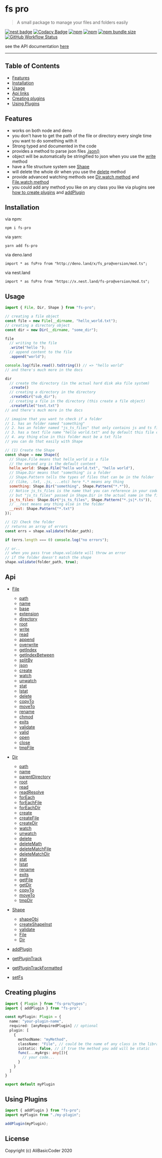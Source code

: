 # fs pro

<!-- ![fs pro logo](https://github.com/AliBasicCoder/fs-pro/blob/master/fsProNewLogo.svg?raw=true) -->

> A small package to manage your files and folders easily

[![nest badge](https://nest.land/badge-large.svg)](https://nest.land/package/fs-pro)
[![Codacy Badge](https://api.codacy.com/project/badge/Grade/10435d4146374b0c834b6b1afe60d0b3)](https://app.codacy.com/manual/AliBasicCoder/fs-pro?utm_source=github.com&utm_medium=referral&utm_content=AliBasicCoder/fs-pro&utm_campaign=Badge_Grade_Dashboard)
[![npm](https://img.shields.io/npm/v/fs-pro)](https://npmjs.com/package/fs-pro)
[![npm](https://img.shields.io/npm/dm/fs-pro)](https://npmjs.com/package/fs-pro)
[![npm bundle size](https://img.shields.io/bundlephobia/minzip/fs-pro)](https://npmjs.com/package/fs-pro)
[![GitHub Workflow Status](https://img.shields.io/github/workflow/status/AliBasicCoder/fs-pro/Node.js%20CI)](https://github.com/AliBasicCoder/fs-pro/actions?query=workflow%3A%22Node.js+CI%22)

see the API documentation [here](https://alibasiccoder.github.io/fs-pro/)

---

## Table of Contents

- [Features](#features)
- [Installation](#installation)
- [Usage](#usage)
- [Api links](#api)
- [Creating plugins](#creating-plugins)
- [Using Plugins](#using-plugins)

## Features

- works on both node and deno
- you don't have to get the path of the file or directory every single time you want to do something with it
- Strong typed and documented in the code
- provides a method to parse json files [.json\(\)](https://alibasiccoder.github.io/fs-pro/classes/_src_file_.file.html#json)
- object will be automatically be stringified to json when you use the [write](https://alibasiccoder.github.io/fs-pro/classes/_src_file_.file.html#write) method
- have a file structure system see [Shape](https://alibasiccoder.github.io/fs-pro/classes/_src_shape.shape.html)
- will delete the whole dir when you use the [delete](https://alibasiccoder.github.io/fs-pro/classes/_src_dir_.dir.html#delete) method
- provide advanced watching methods see [Dir.watch method](https://alibasiccoder.github.io/fs-pro/classes/_src_dir_.dir.html#watch) and [File.watch method](https://alibasiccoder.github.io/fs-pro/classes/_src_file_.file.html#watch)
- you could add any method you like on any class you like via plugins see [how to create plugins](#creating%20plugins) and [addPlugin](https://alibasiccoder.github.io/fs-pro/modules/_src_pluginadder_.html#addplugin)

## Installation

via npm:

```
npm i fs-pro
```

via yarn:

```
yarn add fs-pro
```

via deno.land

```
import * as fsPro from "http://deno.land/x/fs_pro@version/mod.ts";
```

via nest.land

```
import * as fsPro from "https://x.nest.land/fs-pro@version/mod.ts";
```

## Usage

```js
import { File, Dir, Shape } from "fs-pro";

// creating a file object
const file = new File(__dirname, "hello_world.txt");
// creating a directory object
const dir = new Dir(__dirname, "some_dir");

file
  // writing to the file
  .write("hello ");
  // append content to the file
  .append("world");

console.log(file.read().toString()) // => "hello world"
// and there's much more in the docs

dir
  // create the directory (in the actual hard disk aka file system)
  .create()
  // creating a directory in the directory
  .createDir("sub_dir");
  // creating a file in the directory (this create a file object)
  .createFile("text.txt")
// and there's much more in the docs

// imagine that you want to check if a folder
// 1. has an folder named "something"
// 2. has an folder named "js_ts_files" that only contains js and ts files
// 3. has a text file name "hello world.txt" and by default this file contains "hello world"
// 4. any thing else in this folder must be a txt file
// you can do that easily with Shape

// (1) Create the Shape
const shape = new Shape({
  // Shape.File means that hello_world is a file
  // the second arg is the default content
  hello_world: Shape.File("hello world.txt", "hello world"),
  // Shape.Dir means that "something" is a folder
  // Shape.Pattern tells the types of files that can be in the folder
  // (like, .txt, .js, ...etc) here *.* means any thing
  something: Shape.Dir("something", Shape.Pattern("*.*")),
  // Notice js_ts_files is the name that you can reference in your code
  // but "js_ts_files" passed in Shape.Dir in the actual name in the files system
  js_ts_files: Shape.Dir("js_ts_files", Shape.Pattern("*.js|*.ts")),
  // __rest means any thing else in the folder
  __rest: Shape.Pattern("*.txt")
});

// (2) Check the folder
// returns an array of errors
const errs = shape.validate(folder_path);

if (errs.length === 0) console.log("no errors");

// or..
// when you pass true shape.validate will throw an error
// if the folder doesn't match the shape
shape.validate(folder_path, true);
```

## Api

- [File](https://alibasiccoder.github.io/fs-pro/classes/_src_file_.file.html)

  - [path](https://alibasiccoder.github.io/fs-pro/classes/_src_file_.file.html#path)
  - [name](https://alibasiccoder.github.io/fs-pro/classes/_src_file_.file.html#name)
  - [base](https://alibasiccoder.github.io/fs-pro/classes/_src_file_.file.html#base)
  - [extension](https://alibasiccoder.github.io/fs-pro/classes/_src_file_.file.html#extension)
  - [directory](https://alibasiccoder.github.io/fs-pro/classes/_src_file_.file.html#directory)
  - [root](https://alibasiccoder.github.io/fs-pro/classes/_src_file_.file.html#root)
  - [write](https://alibasiccoder.github.io/fs-pro/classes/_src_file_.file.html#write)
  - [read](https://alibasiccoder.github.io/fs-pro/classes/_src_file_.file.html#read)
  - [append](https://alibasiccoder.github.io/fs-pro/classes/_src_file_.file.html#append)
  - [overwrite](https://alibasiccoder.github.io/fs-pro/classes/_src_file_.file.html#overwrite)
  - [getIndex](https://alibasiccoder.github.io/fs-pro/classes/_src_file_.file.html#getindex)
  - [getIndexBetween](https://alibasiccoder.github.io/fs-pro/classes/_src_file_.file.html#getindexbetween)
  - [splitBy](https://alibasiccoder.github.io/fs-pro/classes/_src_file_.file.html#splitby)
  - [json](https://alibasiccoder.github.io/fs-pro/classes/_src_file_.file.html#json)
  - [create](https://alibasiccoder.github.io/fs-pro/classes/_src_file_.file.html#create)
  - [watch](https://alibasiccoder.github.io/fs-pro/classes/_src_file_.file.html#watch)
  - [unwatch](https://alibasiccoder.github.io/fs-pro/classes/_src_file_.file.html#unwatch)
  - [stat](https://alibasiccoder.github.io/fs-pro/classes/_src_file_.file.html#stat)
  - [lstat](https://alibasiccoder.github.io/fs-pro/classes/_src_file_.file.html#lstat)
  - [delete](https://alibasiccoder.github.io/fs-pro/classes/_src_file_.file.html#delete)
  - [copyTo](https://alibasiccoder.github.io/fs-pro/classes/_src_file_.file.html#copyto)
  - [moveTo](https://alibasiccoder.github.io/fs-pro/classes/_src_file_.file.html#moveto)
  - [rename](https://alibasiccoder.github.io/fs-pro/classes/_src_file_.file.html#rename)
  - [chmod](https://alibasiccoder.github.io/fs-pro/classes/_src_file_.file.html#chmod)
  - [exits](https://alibasiccoder.github.io/fs-pro/classes/_src_file_.file.html#exits)
  - [validate](https://alibasiccoder.github.io/fs-pro/classes/_src_file_.file.html#validate)
  - [valid](https://alibasiccoder.github.io/fs-pro/classes/_src_file_.file.html#valid)
  - [open](https://alibasiccoder.github.io/fs-pro/classes/_src_file_.file.html#open)
  - [close](https://alibasiccoder.github.io/fs-pro/classes/_src_file_.file.html#close)
  - [tmpFile](https://alibasiccoder.github.io/fs-pro/classes/_src_file_.file.html#tmpfile)

- [Dir](https://alibasiccoder.github.io/fs-pro/classes/_src_dir_.dir.html)

  - [path](https://alibasiccoder.github.io/fs-pro/classes/_src_dir_.dir.html#path)
  - [name](https://alibasiccoder.github.io/fs-pro/classes/_src_dir_.dir.html#name)
  - [parentDirectory](https://alibasiccoder.github.io/fs-pro/classes/_src_dir_.dir.html#parentdirectory)
  - [root](https://alibasiccoder.github.io/fs-pro/classes/_src_dir_.dir.html#root)
  - [read](https://alibasiccoder.github.io/fs-pro/classes/_src_dir_.dir.html#read)
  - [readResolve](https://alibasiccoder.github.io/fs-pro/classes/_src_dir_.dir.html#readresolve)
  - [forEach](https://alibasiccoder.github.io/fs-pro/classes/_src_dir_.dir.html#foreach)
  - [forEachFile](https://alibasiccoder.github.io/fs-pro/classes/_src_dir_.dir.html#foreachfile)
  - [forEachDir](https://alibasiccoder.github.io/fs-pro/classes/_src_dir_.dir.html#foreachdir)
  - [create](https://alibasiccoder.github.io/fs-pro/classes/_src_dir_.dir.html#create)
  - [createFile](https://alibasiccoder.github.io/fs-pro/classes/_src_dir_.dir.html#createfile)
  - [createDir](https://alibasiccoder.github.io/fs-pro/classes/_src_dir_.dir.html#createdir)
  - [watch](https://alibasiccoder.github.io/fs-pro/classes/_src_dir_.dir.html#watch)
  - [unwatch](https://alibasiccoder.github.io/fs-pro/classes/_src_dir_.dir.html#unwatch)
  - [delete](https://alibasiccoder.github.io/fs-pro/classes/_src_dir_.dir.html#delete)
  - [deleteMath](https://alibasiccoder.github.io/fs-pro/classes/_src_dir_.dir.html#deletemath)
  - [deleteMatchFile](https://alibasiccoder.github.io/fs-pro/classes/_src_dir_.dir.html#deletematchfile)
  - [deleteMatchDir](https://alibasiccoder.github.io/fs-pro/classes/_src_dir_.dir.html#deletematchdir)
  - [stat](https://alibasiccoder.github.io/fs-pro/classes/_src_dir_.dir.html#stat)
  - [lstat](https://alibasiccoder.github.io/fs-pro/classes/_src_dir_.dir.html#lstat)
  - [rename](https://alibasiccoder.github.io/fs-pro/classes/_src_dir_.dir.html#rename)
  - [exits](https://alibasiccoder.github.io/fs-pro/classes/_src_dir_.dir.html#exits)
  - [getFile](https://alibasiccoder.github.io/fs-pro/classes/_src_dir_.dir.html#getfile)
  - [getDir](https://alibasiccoder.github.io/fs-pro/classes/_src_dir_.dir.html#getdir)
  - [copyTo](https://alibasiccoder.github.io/fs-pro/classes/_src_dir_.dir.html#copyto)
  - [moveTo](https://alibasiccoder.github.io/fs-pro/classes/_src_dir_.dir.html#moveto)
  - [tmpDir](https://alibasiccoder.github.io/fs-pro/classes/_src_dir_.dir.html#tmpdir)

- [Shape](https://alibasiccoder.github.io/fs-pro/classes/_src_shape_.shape.html)

  - [shapeObj](https://alibasiccoder.github.io/fs-pro/classes/_src_shape_.shape.html#shapeobj)
  - [createShapeInst](https://alibasiccoder.github.io/fs-pro/classes/_src_shape_.shape.html#createshapeinst)
  - [validate](https://alibasiccoder.github.io/fs-pro/classes/_src_shape_.shape.html#validate)
  - [File](https://alibasiccoder.github.io/fs-pro/classes/_src_shape_.shape.html#file)
  - [Dir](https://alibasiccoder.github.io/fs-pro/classes/_src_shape_.shape.html#dir)

- [addPlugin](https://alibasiccoder.github.io/fs-pro/modules/_src_pluginadder_.html#addplugin)
- [getPluginTrack](https://alibasiccoder.github.io/fs-pro/modules/_src_pluginadder_.html#getplugintrack)
- [getPluginTrackFormatted](https://alibasiccoder.github.io/fs-pro/modules/_src_pluginadder_.html#getplugintrackformatted)
- [setFs](https://alibasiccoder.github.io/fs-pro/modules/_src_fs_.html#setfs)

## Creating plugins

```ts
import { Plugin } from "fs-pro/types";
import { addPlugin } from "fs-pro";

const myPlugin: Plugin = {
  name: "your-plugin-name",
  required: [anyRequiredPlugin] // optional
  plugin: [
    {
      methodName: "myMethod",
      className: "File", // could be the name of any class in the library (File or Dir or Shape)
      isStatic: false, // if true the method you add will be static
      func(...myArgs: any[]){
        // your code...
      }
    }
  ]
}

export default myPlugin
```

## Using Plugins

```ts
import { addPlugin } from "fs-pro";
import myPlugin from "./my-plugin";

addPlugin(myPlugin);
```

<!--
first you will need at a folder like this one

```
|
|__ index.ts (optional but recommend)
|__ index.d.ts
|__ package.json
```

in the index.ts

```ts
import { Plugin } from "fs-pro/types";

const myPlugin: Plugin = {
  name: "your-plugin-name",
  required: [anyRequiredPlugin] // optional
  plugin: [
    {
      methodName: "myMethod",
      className: "File", // could be the name of any class in the library (File or Dir or Shape)
      isStatic: false, // if true the method you add will be static
      func(...myArgs: any[]){
        // your code...
      }
    }
  ]
}

export default myPlugin

```

in index.d.ts

```ts
import * as fsPro from "fs-pro";

declare global {
  namespace fsPro {
    interface File /* or any class you to add methods to */ {
      myMethod(...myArgs: any[]): any;
    }
  }
}

declare module "my-plugin" {
  import { Plugin } from "fs-pro/types";

  const xmlPlugin: Plugin;

  export default xmlPlugin;
}
```

## Using Plugins

```ts
import { addPlugin } from "fs-pro";
import myPlugin from "my-plugin";

addPlugin(myPlugin);
``` -->

## License

Copyright (c) AliBasicCoder 2020
